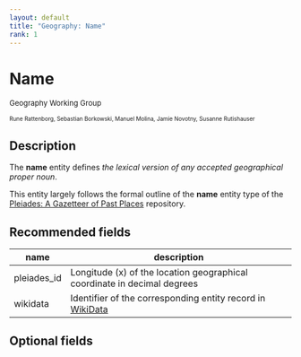 ```yaml
---
layout: default
title: "Geography: Name"
rank: 1
---
```



# Name
<font size=2>Geography Working Group</font>

<font size=1>Rune Rattenborg, Sebastian Borkowski, Manuel Molina, Jamie Novotny,  Susanne Rutishauser</font>

## Description
The **name** entity defines _the lexical version of any accepted geographical proper noun_.

This entity largely follows the formal outline of the **name** entity type of the [Pleiades: A Gazetteer of Past Places](pleiades.stoa.org) repository.

## Recommended fields

name | description
-----|---------------
pleiades_id | Longitude (x) of the location geographical coordinate in decimal degrees
wikidata | Identifier of the corresponding entity record in [WikiData](http://wikidata.org)

## Optional fields
